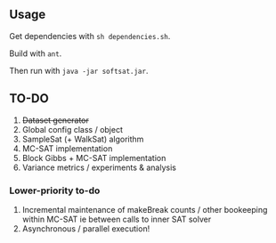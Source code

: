 ## Usage

Get dependencies with `sh dependencies.sh`.

Build with `ant`.

Then run with `java -jar softsat.jar`.

## TO-DO
1. ~~Dataset generator~~
2. Global config class / object
3. SampleSat (+ WalkSat) algorithm
4. MC-SAT implementation
5. Block Gibbs + MC-SAT implementation
6. Variance metrics / experiments & analysis

### Lower-priority to-do
1. Incremental maintenance of makeBreak counts / other bookeeping within MC-SAT ie between calls to inner SAT solver
2. Asynchronous / parallel execution!
